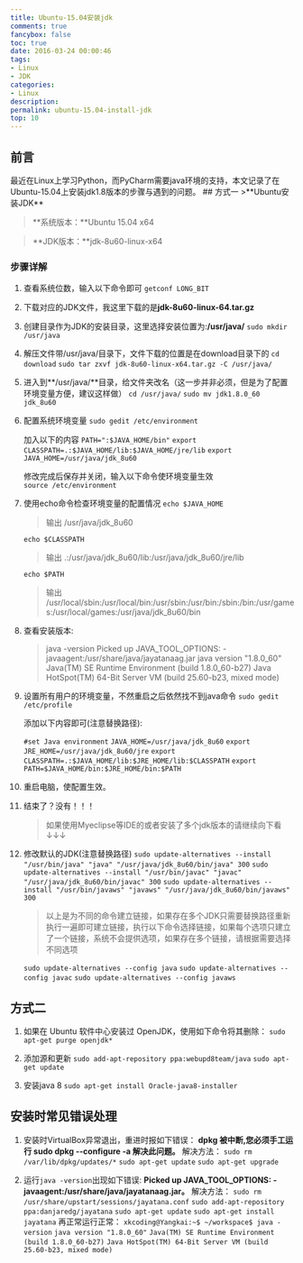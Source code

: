 ```yaml
---
title: Ubuntu-15.04安装jdk
comments: true
fancybox: false
toc: true
date: 2016-03-24 00:00:46
tags:
- Linux
- JDK
categories:
- Linux
description: 
permalink: ubuntu-15.04-install-jdk
top: 10
---
```

<h2 id="intro">前言</h2>最近在Linux上学习Python，而PyCharm需要java环境的支持，本文记录了在Ubuntu-15.04上安装jdk1.8版本的步骤与遇到的问题。
<!-- more -->
## 方式一
>**Ubuntu安装JDK**

>**系统版本：**Ubuntu 15.04 x64

>**JDK版本：**jdk-8u60-linux-x64

### 步骤详解
1. 查看系统位数，输入以下命令即可
	`getconf LONG_BIT`

2. 下载对应的JDK文件，我这里下载的是**jdk-8u60-linux-64.tar.gz**

3. 创建目录作为JDK的安装目录，这里选择安装位置为:**/usr/java/**
	`sudo mkdir /usr/java`

4. 解压文件带/usr/java/目录下，文件下载的位置是在download目录下的
	`cd download`
	`sudo tar zxvf jdk-8u60-linux-x64.tar.gz -C /usr/java/`

5. 进入到**/usr/java/**目录，给文件夹改名（这一步并非必须，但是为了配置环境变量方便，建议这样做）
	`cd /usr/java/`
	`sudo mv jdk1.8.0_60 jdk_8u60`

6. 配置系统环境变量
	`sudo gedit /etc/environment`

	加入以下的内容
	`PATH=":$JAVA_HOME/bin"`
	`export CLASSPATH=.:$JAVA_HOME/lib:$JAVA_HOME/jre/lib`
	`export JAVA_HOME=/usr/java/jdk_8u60`

	修改完成后保存并关闭，输入以下命令使环境变量生效	
	`source /etc/environment`

7. 使用echo命令检查环境变量的配置情况
	`echo $JAVA_HOME`
	>输出 /usr/java/jdk_8u60
	
	`echo $CLASSPATH`
	>输出 .:/usr/java/jdk_8u60/lib:/usr/java/jdk_8u60/jre/lib
	
	`echo $PATH`
	>输出 /usr/local/sbin:/usr/local/bin:/usr/sbin:/usr/bin:/sbin:/bin:/usr/games:/usr/local/games:/usr/java/jdk_8u60/bin

8. 查看安装版本:
	>java -version
	>Picked up JAVA_TOOL_OPTIONS: -javaagent:/usr/share/java/jayatanaag.jar
	>java version "1.8.0_60"
	>Java(TM) SE Runtime Environment (build 1.8.0_60-b27)
	>Java HotSpot(TM) 64-Bit Server VM (build 25.60-b23, mixed mode)

9. 设置所有用户的环境变量，不然重启之后依然找不到java命令
	`sudo gedit /etc/profile`

	添加以下内容即可(注意替换路径):
	
	`#set Java environment`	
	`JAVA_HOME=/usr/java/jdk_8u60`
	`export JRE_HOME=/usr/java/jdk_8u60/jre`
	`export CLASSPATH=.:$JAVA_HOME/lib:$JRE_HOME/lib:$CLASSPATH`
	`export PATH=$JAVA_HOME/bin:$JRE_HOME/bin:$PATH`

10. 重启电脑，使配置生效。

11. 结束了？没有！！！
	>如果使用Myeclipse等IDE的或者安装了多个jdk版本的请继续向下看↓↓↓

12. 修改默认的JDK(注意替换路径)
	`sudo update-alternatives --install "/usr/bin/java" "java" "/usr/java/jdk_8u60/bin/java" 300`
	`sudo update-alternatives --install "/usr/bin/javac" "javac" "/usr/java/jdk_8u60/bin/javac" 300`
	`sudo update-alternatives --install "/usr/bin/javaws" "javaws" "/usr/java/jdk_8u60/bin/javaws" 300`

	>以上是为不同的命令建立链接，如果存在多个JDK只需要替换路径重新执行一遍即可建立链接，执行以下命令选择链接，如果每个选项只建立了一个链接，系统不会提供选项，如果存在多个链接，请根据需要选择不同选项
	
	`sudo update-alternatives --config java`
	`sudo update-alternatives --config javac`
	`sudo update-alternatives --config javaws`



## 方式二

1. 如果在 Ubuntu 软件中心安装过 OpenJDK，使用如下命令将其删除：
`sudo apt-get purge openjdk*`

2. 添加源和更新
`sudo add-apt-repository ppa:webupd8team/java`
`sudo apt-get update`

3. 安装java 8
`sudo apt-get install Oracle-java8-installer`

## 安装时常见错误处理
1. 安装时VirtualBox异常退出，重进时报如下错误：
	**dpkg 被中断,您必须手工运行 sudo dpkg --configure -a 解决此问题。**
	解决方法：
	`sudo rm /var/lib/dpkg/updates/*`
	`sudo apt-get update`
	`sudo apt-get upgrade`

2. 运行`java -version`出现如下错误:
	**Picked up JAVA_TOOL_OPTIONS: -javaagent:/usr/share/java/jayatanaag.jar。**
	解决方法：
	`sudo rm /usr/share/upstart/sessions/jayatana.conf`
	`sudo add-apt-repository ppa:danjaredg/jayatana`
	`sudo apt-get update`
	`sudo apt-get install jayatana`
	再正常运行正常：
	`xkcoding@Yangkai:~$ ~/workspace$ java -version`
	`java version "1.8.0_60"`
	`Java(TM) SE Runtime Environment (build 1.8.0_60-b27)`
	`Java HotSpot(TM) 64-Bit Server VM (build 25.60-b23, mixed mode)`

